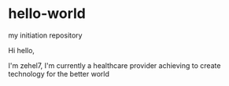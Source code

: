 # hello-world
my initiation repository

Hi hello,

I'm zehel7, I'm currently a healthcare provider
achieving to create technology for the better world
